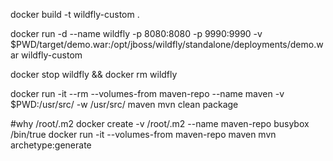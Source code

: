 docker build -t wildfly-custom .

docker run -d --name wildfly -p 8080:8080 -p 9990:9990 -v $PWD/target/demo.war:/opt/jboss/wildfly/standalone/deployments/demo.war wildfly-custom

docker stop wildfly && docker rm wildfly

docker run -it --rm  --volumes-from maven-repo --name maven -v $PWD:/usr/src/ -w /usr/src/ maven mvn clean package

#why /root/.m2
docker create -v /root/.m2 --name maven-repo busybox /bin/true
docker run -it --volumes-from maven-repo maven mvn archetype:generate


